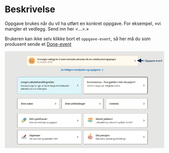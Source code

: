 # Beskrivelse

Oppgave brukes når du vil ha utført en konkret oppgave. For eksempel, «vi mangler et vedlegg. Send inn her <...>.»

Brukeren kan ikke selv klikke bort et `oppgave-event`, så her må du som produsent sende et [Done-event](../done/beskrivelse.md)

![Images](https://github.com/navikt/brukernotifikasjon-docs/blob/main/docs/assets/Oppgave.png?raw=true)
